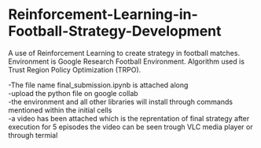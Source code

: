 # Reinforcement-Learning-in-Football-Strategy-Development
A use of Reinforcement Learning to create strategy in football matches. Environment is Google Research Football Environment. Algorithm used is Trust Region Policy Optimization (TRPO).   

-The file name final_submission.ipynb is attached along  
-upload the python file on google collab  
-the environment and all other libraries will install through commands mentioned within the initial cells  
-a video has been attached which is the reprentation of final strategy after execution for 5 episodes the video can be seen trough VLC media player or through termial  
